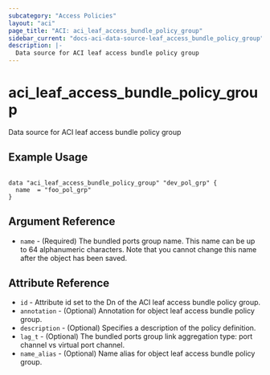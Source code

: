 ```yaml
---
subcategory: "Access Policies"
layout: "aci"
page_title: "ACI: aci_leaf_access_bundle_policy_group"
sidebar_current: "docs-aci-data-source-leaf_access_bundle_policy_group"
description: |-
  Data source for ACI leaf access bundle policy group
---
```


# aci_leaf_access_bundle_policy_group

Data source for ACI leaf access bundle policy group

## Example Usage

```hcl

data "aci_leaf_access_bundle_policy_group" "dev_pol_grp" {
  name  = "foo_pol_grp"
}

```

## Argument Reference

- `name` - (Required) The bundled ports group name. This name can be up to 64 alphanumeric characters. Note that you cannot change this name after the object has been saved.

## Attribute Reference

- `id` - Attribute id set to the Dn of the ACI leaf access bundle policy group.
- `annotation` - (Optional) Annotation for object leaf access bundle policy group.
- `description` - (Optional) Specifies a description of the policy definition.
- `lag_t` - (Optional) The bundled ports group link aggregation type: port channel vs virtual port channel.
- `name_alias` - (Optional) Name alias for object leaf access bundle policy group.
